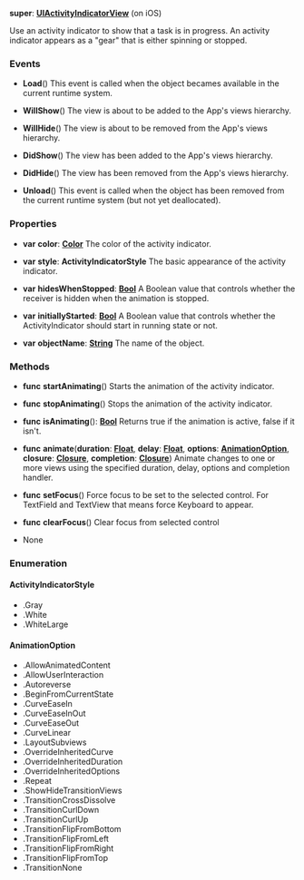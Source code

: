 **super**: **[UIActivityIndicatorView](UIActivityIndicatorView.md)** (on iOS)

Use an activity indicator to show that a task is in progress. An activity indicator appears as a "gear" that is either spinning or stopped.

### Events

* **Load**()
This event is called when the object becames available in the current runtime system.

* **WillShow**()
The view is about to be added to the App's views hierarchy.

* **WillHide**()
The view is about to be removed from the App's views hierarchy.

* **DidShow**()
The view has been added to the App's views hierarchy.

* **DidHide**()
The view has been removed from the App's views hierarchy.

* **Unload**()
This event is called when the object has been removed from the current runtime system (but not yet deallocated).



### Properties

* **var** **color**: **[Color](Color.md)**
The color of the activity indicator.

* **var** **style**: **ActivityIndicatorStyle**
The basic appearance of the activity indicator.

* **var** **hidesWhenStopped**: **[Bool](../gravity/bool.md)**
A Boolean value that controls whether the receiver is hidden when the animation is stopped.

* **var** **initiallyStarted**: **[Bool](../gravity/bool.md)**
A Boolean value that controls whether the ActivityIndicator should start in running state or not.

* **var** **objectName**: **[String](../gravity/string.md)**
The name of the object.



### Methods

* **func** **startAnimating**()
Starts the animation of the activity indicator.

* **func** **stopAnimating**()
Stops the animation of the activity indicator.

* **func** **isAnimating**(): <strong>[Bool](../gravity/bool.md)</strong> 
Returns true if the animation is active, false if it isn't.

* **func** **animate**(**duration**: **[Float](../gravity/float.md)**, **delay**: **[Float](../gravity/float.md)**, **options**: **<a href="#_enum_AnimationOption">AnimationOption</a>**, **closure**: **[Closure](../gravity/closure.md)**, **completion**: **[Closure](../gravity/closure.md)**)
Animate changes to one or more views using the specified duration, delay, options and completion handler.

* **func** **setFocus**()
Force focus to be set to the selected control. For TextField and TextView that means force Keyboard to appear.

* **func** **clearFocus**()
Clear focus from selected control



* None

### Enumeration

<div name="_enum_ActivityIndicatorStyle"></div>

#### ActivityIndicatorStyle
 * .Gray
 * .White
 * .WhiteLarge

<div name="_enum_AnimationOption"></div>

#### AnimationOption
 * .AllowAnimatedContent
 * .AllowUserInteraction
 * .Autoreverse
 * .BeginFromCurrentState
 * .CurveEaseIn
 * .CurveEaseInOut
 * .CurveEaseOut
 * .CurveLinear
 * .LayoutSubviews
 * .OverrideInheritedCurve
 * .OverrideInheritedDuration
 * .OverrideInheritedOptions
 * .Repeat
 * .ShowHideTransitionViews
 * .TransitionCrossDissolve
 * .TransitionCurlDown
 * .TransitionCurlUp
 * .TransitionFlipFromBottom
 * .TransitionFlipFromLeft
 * .TransitionFlipFromRight
 * .TransitionFlipFromTop
 * .TransitionNone



